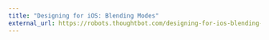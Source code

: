 ```yaml
---
title: "Designing for iOS: Blending Modes"
external_url: https://robots.thoughtbot.com/designing-for-ios-blending-modes
---
```

